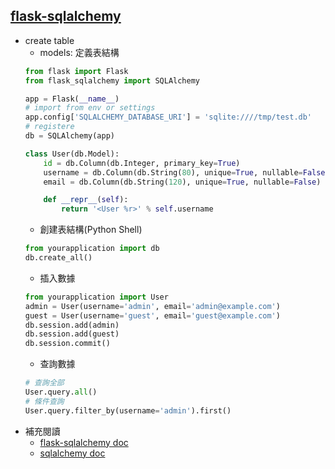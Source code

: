 ## [flask-sqlalchemy](https://flask-sqlalchemy.palletsprojects.com/en/2.x/quickstart/)

- create table
    - models: 定義表結構
    ```python
    from flask import Flask
    from flask_sqlalchemy import SQLAlchemy
    
    app = Flask(__name__)
    # import from env or settings
    app.config['SQLALCHEMY_DATABASE_URI'] = 'sqlite:////tmp/test.db'
    # registere
    db = SQLAlchemy(app)

    class User(db.Model):
        id = db.Column(db.Integer, primary_key=True)
        username = db.Column(db.String(80), unique=True, nullable=False)
        email = db.Column(db.String(120), unique=True, nullable=False)

        def __repr__(self):
            return '<User %r>' % self.username
    ```
    - 創建表結構(Python Shell)
    ```python
    from yourapplication import db
    db.create_all()
    ```
    - 插入數據
    ```python
    from yourapplication import User
    admin = User(username='admin', email='admin@example.com')
    guest = User(username='guest', email='guest@example.com')
    db.session.add(admin)
    db.session.add(guest)
    db.session.commit()
    ```
    - 查詢數據
    ```python
    # 查詢全部
    User.query.all()
    # 條件查詢
    User.query.filter_by(username='admin').first()
    ```
- 補充閱讀
    - [flask-sqlalchemy doc](https://flask-sqlalchemy.palletsprojects.com/en/2.x/api/#flask_sqlalchemy.SQLAlchemy)
    - [sqlalchemy doc](https://docs.sqlalchemy.org/en/13/orm/scalar_mapping.html#module-sqlalchemy.orm)
